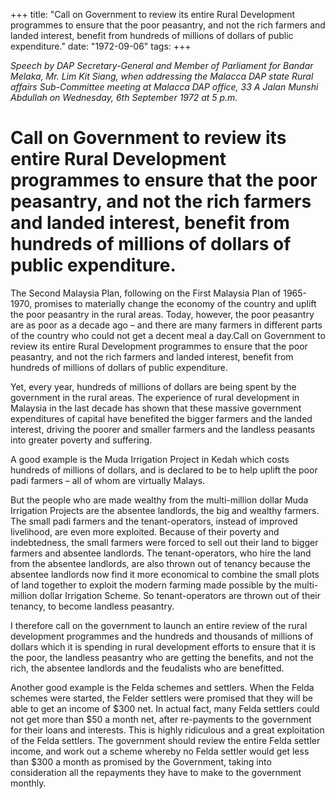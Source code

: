 +++ 
title: "Call on Government to review its entire Rural Development programmes to ensure that the poor peasantry, and not the rich farmers and landed  interest, benefit from hundreds of millions of dollars of public expenditure."
date: "1972-09-06"
tags:
+++

_Speech by DAP Secretary-General and Member of Parliament for Bandar Melaka, Mr. Lim Kit Siang, when addressing the Malacca DAP state Rural affairs Sub-Committee meeting at Malacca DAP office, 33 A Jalan Munshi Abdullah on Wednesday, 6th September 1972 at 5 p.m._

# Call on Government to review its entire Rural Development programmes to ensure that the poor peasantry, and not the rich farmers and landed  interest, benefit from hundreds of millions of dollars of public expenditure.

The Second Malaysia Plan, following on the First Malaysia Plan of 1965-1970, promises to materially change the economy of the country and uplift the poor peasantry in the rural areas. Today, however, the poor peasantry are as poor as a decade ago – and there are many farmers in different parts of the country who could not get a decent meal a day.Call on Government to review its entire Rural Development programmes to ensure that the poor peasantry, and not the rich farmers and landed  interest, benefit from hundreds of millions of dollars of public expenditure.</u>

Yet, every year, hundreds of millions of dollars are being spent by the government in the rural areas. The experience of rural development in Malaysia in the last decade has shown that these massive government expenditures of capital have benefited the bigger farmers and the landed interest, driving the poorer and smaller farmers and the landless peasants into greater poverty and suffering.

A good example is the Muda Irrigation Project in Kedah which costs hundreds of millions of dollars, and is declared to be to help uplift the poor padi farmers – all of whom are virtually Malays.

But the people who are made wealthy from the multi-million dollar Muda Irrigation Projects are the absentee landlords, the big and wealthy farmers. The small padi farmers and the tenant-operators, instead of improved livelihood, are even more exploited. Because of their poverty and indebtedness, the small farmers were forced to sell out their land to bigger farmers and absentee landlords. The tenant-operators, who hire the land from the absentee landlords, are also thrown out of tenancy because the absentee landlords now find it more economical to combine the small plots of land together to exploit the modern farming made possible by the multi-million dollar Irrigation Scheme. So tenant-operators are thrown out of their tenancy, to become landless peasantry.

I therefore call on the government to launch an entire review of the rural development programmes and the hundreds and thousands of millions of dollars which it is spending in rural development efforts to ensure that it is the poor, the landless peasantry who are getting the benefits, and not the rich, the absentee landlords and the feudalists who are benefitted.

Another good example is the Felda schemes and settlers. When the Felda schemes were started, the Felder settlers were promised that they will be able to get an income of $300 net. In actual fact, many Felda settlers could not get more than $50 a month net, after re-payments to the government for their loans and interests. This is highly ridiculous and a great exploitation of the Felda settlers. The government should review the entire Felda settler income, and work out a scheme whereby no Felda settler would get less than $300 a month as promised by the Government, taking into consideration all the repayments they have to make to the government monthly.
 

